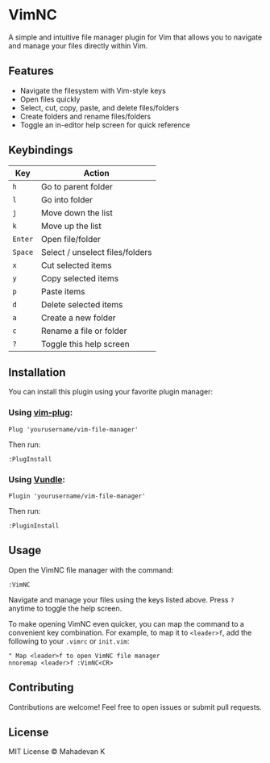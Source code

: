 # VimNC

A simple and intuitive file manager plugin for Vim that allows you to navigate and manage your files directly within Vim.

## Features

- Navigate the filesystem with Vim-style keys
- Open files quickly
- Select, cut, copy, paste, and delete files/folders
- Create folders and rename files/folders
- Toggle an in-editor help screen for quick reference

## Keybindings

| Key      | Action                  |
|----------|-------------------------|
| `h`      | Go to parent folder |
| `l`      | Go into folder |
| `j`      | Move down the list |
| `k`      | Move up the list |
| `Enter`  | Open file/folder               |
| `Space`  | Select / unselect files/folders |
| `x`      | Cut selected items      |
| `y`      | Copy selected items     |
| `p`      | Paste items             |
| `d`      | Delete selected items   |
| `a`      | Create a new folder     |
| `c`      | Rename a file or folder |
| `?`      | Toggle this help screen |

## Installation

You can install this plugin using your favorite plugin manager:

### Using [vim-plug](https://github.com/junegunn/vim-plug):

    Plug 'yourusername/vim-file-manager'

Then run:

    :PlugInstall

### Using [Vundle](https://github.com/VundleVim/Vundle.vim):

    Plugin 'yourusername/vim-file-manager'

Then run:

    :PluginInstall

## Usage

Open the VimNC file manager with the command:

    :VimNC

Navigate and manage your files using the keys listed above. Press `?` anytime to toggle the help screen.

To make opening VimNC even quicker, you can map the command to a convenient key combination. For example, to map it to `<leader>f`, add the following to your `.vimrc` or `init.vim`:

```vim
" Map <leader>f to open VimNC file manager
nnoremap <leader>f :VimNC<CR>
```

## Contributing

Contributions are welcome! Feel free to open issues or submit pull requests.

## License

MIT License © Mahadevan K

